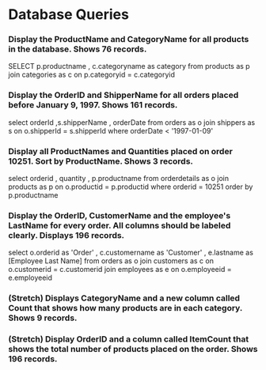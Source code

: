 # Database Queries

### Display the ProductName and CategoryName for all products in the database. Shows 76 records.

SELECT p.productname , c.categoryname as category from products as p join categories as c on p.categoryid = c.categoryid

### Display the OrderID and ShipperName for all orders placed before January 9, 1997. Shows 161 records.

select orderId ,s.shipperName , orderDate from orders as o join shippers as s on o.shipperId = s.shipperId where orderDate < '1997-01-09'

### Display all ProductNames and Quantities placed on order 10251. Sort by ProductName. Shows 3 records.

select orderid , quantity , p.productname from orderdetails as o join products as p on o.productid = p.productid where orderid = 10251 order by p.productname

### Display the OrderID, CustomerName and the employee's LastName for every order. All columns should be labeled clearly. Displays 196 records.

select o.orderid as 'Order' , c.customername as 'Customer' , e.lastname as [Employee Last Name] from orders as o join customers as c on o.customerid = c.customerid join employees as e on o.employeeid = e.employeeid

### (Stretch)  Displays CategoryName and a new column called Count that shows how many products are in each category. Shows 9 records.



### (Stretch) Display OrderID and a  column called ItemCount that shows the total number of products placed on the order. Shows 196 records. 

